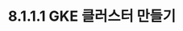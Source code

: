 ---
title: "8.1.1.1 GKE 클러스터 만들기"
excerpt: ""
permalink: /docs/ko/8.1.1.1/
redirect_from:
  - /theme-setup/
toc: false
toc_sticky: false
---